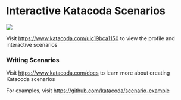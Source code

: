 # Interactive Katacoda Scenarios

[![](http://shields.katacoda.com/katacoda/uic19bca1150/count.svg)](https://www.katacoda.com/uic19bca1150 "Get your profile on Katacoda.com")

Visit https://www.katacoda.com/uic19bca1150 to view the profile and interactive scenarios

### Writing Scenarios
Visit https://www.katacoda.com/docs to learn more about creating Katacoda scenarios

For examples, visit https://github.com/katacoda/scenario-example

